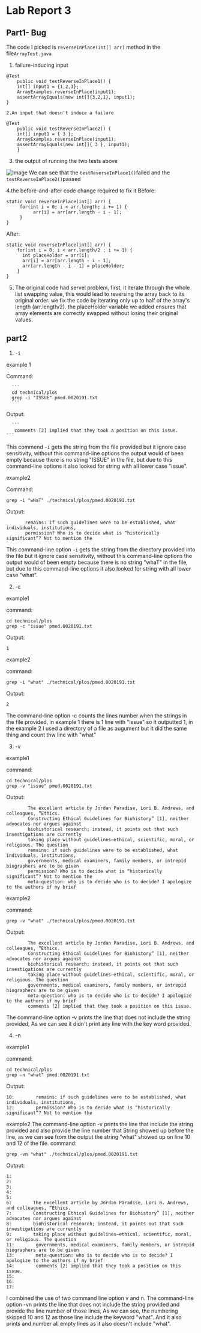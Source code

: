 # Lab Report 3
## Part1- Bug
The code I picked is `reverseInPlace(int[] arr)` method in the file`ArrayTest.java`
1. failure-inducing input
```
@Test 
	public void testReverseInPlace1() {
    int[] input1 = {1,2,3};
    ArrayExamples.reverseInPlace(input1);
    assertArrayEquals(new int[]{3,2,1}, input1);
}

2.An input that doesn't induce a failure
```
```
@Test 
	public void testReverseInPlace2() {
    int[] input1 = { 3 };
    ArrayExamples.reverseInPlace(input1);
    assertArrayEquals(new int[]{ 3 }, input1);
	}
```

3.  the output of running the two tests above

![Image](lab4-1.jpg)
We can see that the `testReverseInPlace1()`failed and the `testReverseInPlace2()`passed

4.the before-and-after code change required to fix it 
Before:
```
static void reverseInPlace(int[] arr) {
     for(int i = 0; i < arr.length; i += 1) {
          arr[i] = arr[arr.length - i - 1];
     }
}
```
After:
```
static void reverseInPlace(int[] arr) {
    for(int i = 0; i < arr.length/2 ; i += 1) {
      int placeHolder = arr[i];
      arr[i] = arr[arr.length - i - 1];
      arr[arr.length - i - 1] = placeHolder;
    }
}
```

5. The original code had servel problem, first, it iterate through the whole list swapping value, this would lead to reversing the array back to its original order. we fix the code by iterating only up to half of the array's length (arr.length/2). the placeHolder variable we added ensures that array elements are correctly swapped without losing their original values.


## part2

1. `-i`
   
example 1

Command:
   
      ```
      cd technical/plos
      grep -i "ISSUE" pmed.0020191.txt
      ```
Output:

      ```
       comments [2] implied that they took a position on this issue.
	```
 This commend `-i` gets the string from the file provided but it ignore case sensitivity, without this command-line options the output would of been empty because there is no string "ISSUE" in the file, but due to this command-line options it also looked for string with all lower case "issue".

example2

Command:
```
grep -i "wHaT" ./technical/plos/pmed.0020191.txt
```
Output:
 ```
        remains: if such guidelines were to be established, what individuals, institutions,
        permission? Who is to decide what is “historically significant”? Not to mention the
```
 This command-line option `-i` gets the string from the directory provided into the file but it ignore case sensitivity, without this command-line options the output would of been empty because there is no string "whaT" in the file, but due to this command-line options it also looked for string with all lower case "what".

2. -c

example1

command:

```
cd technical/plos
grep -c "issue" pmed.0020191.txt
```

Output:

```
1
```

example2

command:

```
grep -i "what" ./technical/plos/pmed.0020191.txt
```

Output:

```
2
```

The command-line option -c counts the lines number when the strings in the file provided, in example 1 there is 1 line with "issue" so it outputted 1, in the example 2 I used a directory of a file as augument but it did the same thing and count thw line with "what"


3. -v

example1

command:

```
cd technical/plos
grep -v "issue" pmed.0020191.txt
```

Output:

```
        The excellent article by Jordan Paradise, Lori B. Andrews, and colleagues, “Ethics.
        Constructing Ethical Guidelines for Biohistory” [1], neither advocates nor argues against
        biohistorical research; instead, it points out that such investigations are currently
        taking place without guidelines—ethical, scientific, moral, or religious. The question
        remains: if such guidelines were to be established, what individuals, institutions,
        governments, medical examiners, family members, or intrepid biographers are to be given
        permission? Who is to decide what is “historically significant”? Not to mention the
        meta-question: who is to decide who is to decide? I apologize to the authors if my brief
```

example2

command:

```
grep -v "what" ./technical/plos/pmed.0020191.txt
```

Output:

```
        The excellent article by Jordan Paradise, Lori B. Andrews, and colleagues, “Ethics.
        Constructing Ethical Guidelines for Biohistory” [1], neither advocates nor argues against
        biohistorical research; instead, it points out that such investigations are currently
        taking place without guidelines—ethical, scientific, moral, or religious. The question
        governments, medical examiners, family members, or intrepid biographers are to be given
        meta-question: who is to decide who is to decide? I apologize to the authors if my brief
        comments [2] implied that they took a position on this issue.
```

The command-line option -v prints the line that does not include the string provided, As we can see it didn't print any line with the key word provided.

4. -n

example1

command:

```
cd technical/plos
grep -n "what" pmed.0020191.txt  
```

Output:

```
10:        remains: if such guidelines were to be established, what individuals, institutions,
12:        permission? Who is to decide what is “historically significant”? Not to mention the
```

example2
The command-line option -v prints the line that include the string provided and also provide the line number that String showed up before the line, as we can see from the output the string "what" showed up on line 10 and 12 of the file.
command:

```
grep -vn "what" ./technical/plos/pmed.0020191.txt
```

Output:

```
1:
2:  
3:    
4:      
5:        
6:        The excellent article by Jordan Paradise, Lori B. Andrews, and colleagues, “Ethics.
7:        Constructing Ethical Guidelines for Biohistory” [1], neither advocates nor argues against
8:        biohistorical research; instead, it points out that such investigations are currently
9:        taking place without guidelines—ethical, scientific, moral, or religious. The question
11:        governments, medical examiners, family members, or intrepid biographers are to be given
13:        meta-question: who is to decide who is to decide? I apologize to the authors if my brief
14:        comments [2] implied that they took a position on this issue.
15:      
16:    
17:  
```

I combined the use of two command line option v and n. The command-line option -vn prints the line that does not include the string provided and provide the line number of those lines, As we can see, the numbering skipped 10 and 12 as those line include the keyword "what". And it also prints and number all empty lines as it also doesn't include "what".



  
  
